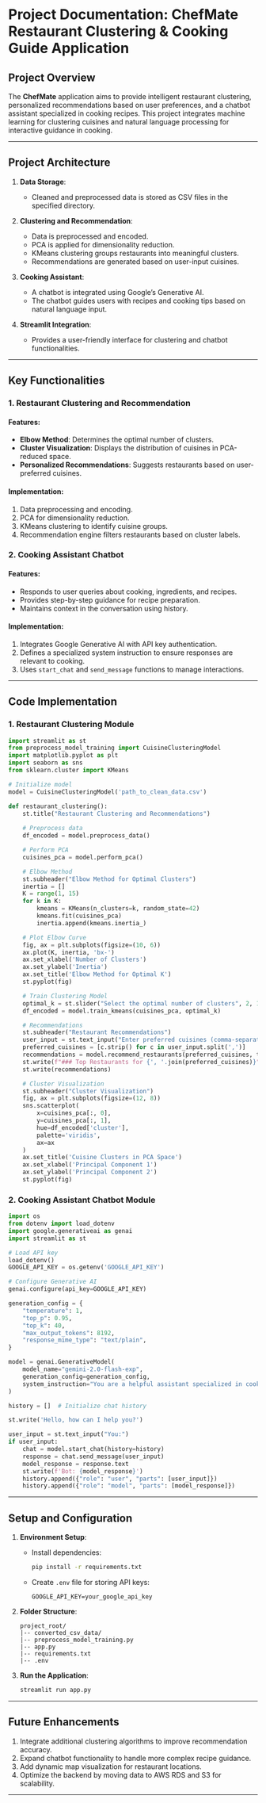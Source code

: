 # Project Documentation: ChefMate Restaurant Clustering & Cooking Guide Application

## Project Overview
The **ChefMate** application aims to provide intelligent restaurant clustering, personalized recommendations based on user preferences, and a chatbot assistant specialized in cooking recipes. This project integrates machine learning for clustering cuisines and natural language processing for interactive guidance in cooking.

---

## Project Architecture
1. **Data Storage**:
   - Cleaned and preprocessed data is stored as CSV files in the specified directory.

2. **Clustering and Recommendation**:
   - Data is preprocessed and encoded.
   - PCA is applied for dimensionality reduction.
   - KMeans clustering groups restaurants into meaningful clusters.
   - Recommendations are generated based on user-input cuisines.

3. **Cooking Assistant**:
   - A chatbot is integrated using Google’s Generative AI.
   - The chatbot guides users with recipes and cooking tips based on natural language input.

4. **Streamlit Integration**:
   - Provides a user-friendly interface for clustering and chatbot functionalities.

---

## Key Functionalities
### 1. **Restaurant Clustering and Recommendation**
#### Features:
- **Elbow Method**: Determines the optimal number of clusters.
- **Cluster Visualization**: Displays the distribution of cuisines in PCA-reduced space.
- **Personalized Recommendations**: Suggests restaurants based on user-preferred cuisines.

#### Implementation:
1. Data preprocessing and encoding.
2. PCA for dimensionality reduction.
3. KMeans clustering to identify cuisine groups.
4. Recommendation engine filters restaurants based on cluster labels.

### 2. **Cooking Assistant Chatbot**
#### Features:
- Responds to user queries about cooking, ingredients, and recipes.
- Provides step-by-step guidance for recipe preparation.
- Maintains context in the conversation using history.

#### Implementation:
1. Integrates Google Generative AI with API key authentication.
2. Defines a specialized system instruction to ensure responses are relevant to cooking.
3. Uses `start_chat` and `send_message` functions to manage interactions.

---

## Code Implementation
### 1. **Restaurant Clustering Module**
```python
import streamlit as st
from preprocess_model_training import CuisineClusteringModel
import matplotlib.pyplot as plt
import seaborn as sns
from sklearn.cluster import KMeans

# Initialize model
model = CuisineClusteringModel('path_to_clean_data.csv')

def restaurant_clustering():
    st.title("Restaurant Clustering and Recommendations")
    
    # Preprocess data
    df_encoded = model.preprocess_data()

    # Perform PCA
    cuisines_pca = model.perform_pca()

    # Elbow Method
    st.subheader("Elbow Method for Optimal Clusters")
    inertia = []
    K = range(1, 15)
    for k in K:
        kmeans = KMeans(n_clusters=k, random_state=42)
        kmeans.fit(cuisines_pca)
        inertia.append(kmeans.inertia_)

    # Plot Elbow Curve
    fig, ax = plt.subplots(figsize=(10, 6))
    ax.plot(K, inertia, 'bx-')
    ax.set_xlabel('Number of Clusters')
    ax.set_ylabel('Inertia')
    ax.set_title('Elbow Method for Optimal K')
    st.pyplot(fig)

    # Train Clustering Model
    optimal_k = st.slider("Select the optimal number of clusters", 2, 15, 5)
    df_encoded = model.train_kmeans(cuisines_pca, optimal_k)

    # Recommendations
    st.subheader("Restaurant Recommendations")
    user_input = st.text_input("Enter preferred cuisines (comma-separated):", "Indian, Pizza")
    preferred_cuisines = [c.strip() for c in user_input.split(',')]
    recommendations = model.recommend_restaurants(preferred_cuisines, top_n=10)
    st.write(f"### Top Restaurants for {', '.join(preferred_cuisines)}")
    st.write(recommendations)

    # Cluster Visualization
    st.subheader("Cluster Visualization")
    fig, ax = plt.subplots(figsize=(12, 8))
    sns.scatterplot(
        x=cuisines_pca[:, 0],
        y=cuisines_pca[:, 1],
        hue=df_encoded['cluster'],
        palette='viridis',
        ax=ax
    )
    ax.set_title('Cuisine Clusters in PCA Space')
    ax.set_xlabel('Principal Component 1')
    ax.set_ylabel('Principal Component 2')
    st.pyplot(fig)
```

### 2. **Cooking Assistant Chatbot Module**
```python
import os
from dotenv import load_dotenv
import google.generativeai as genai
import streamlit as st

# Load API key
load_dotenv()
GOOGLE_API_KEY = os.getenv('GOOGLE_API_KEY')

# Configure Generative AI
genai.configure(api_key=GOOGLE_API_KEY)

generation_config = {
    "temperature": 1,
    "top_p": 0.95,
    "top_k": 40,
    "max_output_tokens": 8192,
    "response_mime_type": "text/plain",
}

model = genai.GenerativeModel(
    model_name="gemini-2.0-flash-exp",
    generation_config=generation_config,
    system_instruction="You are a helpful assistant specialized in cooking recipes. You will only answer questions related to cooking, ingredients, and recipes. Do not provide any information outside the scope of cooking."
)

history = []  # Initialize chat history

st.write('Hello, how can I help you?')

user_input = st.text_input("You:")
if user_input:
    chat = model.start_chat(history=history)
    response = chat.send_message(user_input)
    model_response = response.text
    st.write(f'Bot: {model_response}')
    history.append({"role": "user", "parts": [user_input]})
    history.append({"role": "model", "parts": [model_response]})
```

---

## Setup and Configuration
1. **Environment Setup**:
    - Install dependencies:
      ```bash
      pip install -r requirements.txt
      ```
    - Create `.env` file for storing API keys:
      ```
      GOOGLE_API_KEY=your_google_api_key
      ```

2. **Folder Structure**:
    ```
    project_root/
    |-- converted_csv_data/
    |-- preprocess_model_training.py
    |-- app.py
    |-- requirements.txt
    |-- .env
    ```

3. **Run the Application**:
    ```bash
    streamlit run app.py
    ```

---

## Future Enhancements
1. Integrate additional clustering algorithms to improve recommendation accuracy.
2. Expand chatbot functionality to handle more complex recipe guidance.
3. Add dynamic map visualization for restaurant locations.
4. Optimize the backend by moving data to AWS RDS and S3 for scalability.

---

